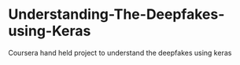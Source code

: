 # Understanding-The-Deepfakes-using-Keras
Coursera hand held project to understand the deepfakes using keras
